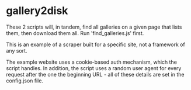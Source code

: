 gallery2disk
============

These 2 scripts will, in tandem, find all galleries on a given page that lists them, then download them all.  Run 'find_galleries.js' first.

This is an example of a scraper built for a specific site, not a framework of any sort. 

The example website uses a cookie-based auth mechanism, which the script handles.  In addition, the script uses a random user agent for every request after the one the beginning URL - all of these details are set in the config.json file.
